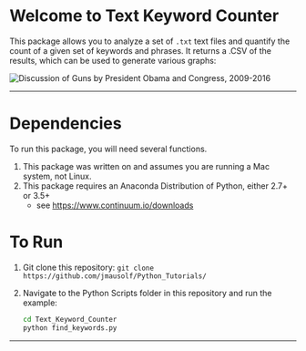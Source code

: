 

# Welcome to Text Keyword Counter

This package allows you to analyze a set of `.txt` text files and quantify the count of a given set of keywords and phrases. It returns a .CSV of the results, which can be used to generate various graphs:

![Discussion of Guns by President Obama and Congress, 2009-2016](/discussion_of_guns_graph.png)

---

# Dependencies

To run this package, you will need several functions.

1. This package was written on and assumes you are running a Mac system, not Linux.
2. This package requires an Anaconda Distribution of Python, either 2.7+ or 3.5+
	* see https://www.continuum.io/downloads


# To Run

1. Git clone this repository:
	```git clone https://github.com/jmausolf/Python_Tutorials/```

2. Navigate to the Python Scripts folder in this repository and run the example:

	```bash
	cd Text_Keyword_Counter
	python find_keywords.py
	```

---
